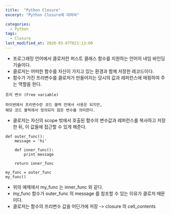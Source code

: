 ```yaml
---
title:  "Python Closure"
excerpt: "Python Closure에 대하여"

categories:
  - Python
tags:
  - Closure
last_modified_at: 2020-03-07T021:13:00
---
```


* 프로그래밍 언어에서 클로저란 퍼스트 클래스 함수를 지원하는 언어의 네임 바인딩 기술이다.
* 클로저는 어떠한 함수를 자신이 가지고 있는 환경과 함께 저장한 레코드이다.
* 함수가 가진 프리변수를 클로저가 만들어지는 당시의 값과 레퍼런스에 매핑하여 주는 역할을 한다.

`프리 변수 (Free variable)`

```
파이썬에서 프리변수란 코드 블럭 안에서 사용은 되지만, 
해당 코드 블럭에서 정의되지 않은 변수를 의미한다.
```

* 클로저는 자신의 scope 밖에서 호출된 함수의 변수값과 레퍼런스를 복사하고 저장한 뒤, 이 값들에 접근할 수 있게 해준다.

```
def outer_func():
    message = 'hi'
    
    def inner_func():
        print message
    
    return inner_func

my_func = outer_func
my_func()
```

* 위의 예제에서 my_func 는 inner_func 와 같다.
* my_func 함수가 outer_func 의 message 를 참조할 수 있는 이유가 클로저 때문이다.
* 클로저는 함수의 프리변수 값을 어딘가에 저장 -> closure 의 cell_contents